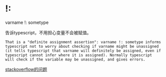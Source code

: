 # !:

 varname !: sometype

告诉typescript，不用担心变量不会被赋值。

```
That is a "definite assignment assertion": varname !: sometype informs typescript not to worry about checking if varname might be unassigned (it tells typescript that varname will definitely be assigned, even if typescript cannot infer where it is assigned). Normally typescript will check if the variable may be unassigned, and gives errors.
```

[stackoverflow的问题](https://stackoverflow.com/questions/50983838/what-does-mean-in-typescript)